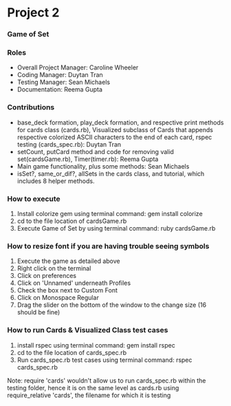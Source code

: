 # Project 2
### Game of Set

### Roles
* Overall Project Manager: Caroline Wheeler
* Coding Manager: Duytan Tran
* Testing Manager: Sean Michaels  
* Documentation: Reema Gupta

### Contributions
* base_deck formation, play_deck formation, and respective print methods for cards class (cards.rb), Visualized subclass of Cards
  that appends respective colorized ASCII characters to the end of each card, rspec testing (cards_spec.rb): Duytan Tran
* setCount, putCard method and code for removing valid set(cardsGame.rb), Timer(timer.rb): Reema Gupta
* Main game functionality, plus some methods: Sean Michaels
* isSet?, same_or_dif?, allSets in the cards class, and tutorial, which includes 8 helper methods. 

### How to execute
1. Install colorize gem using terminal command: gem install colorize
2. cd to the file location of cardsGame.rb
3. Execute Game of Set by using terminal command: ruby cardsGame.rb

### How to resize font if you are having trouble seeing symbols
1. Execute the game as detailed above
2. Right click on the terminal
3. Click on preferences
4. Click on 'Unnamed' underneath Profiles
5. Check the box next to Custom Font
6. Click on Monospace Regular
7. Drag the slider on the bottom of the window to the change size (16 should be fine)

### How to run Cards & Visualized Class test cases
1. install rspec using terminal command: gem install rspec
2. cd to the file location of cards_spec.rb
3. Run cards_spec.rb test cases using terminal command: rspec cards_spec.rb

Note: require 'cards' wouldn't allow us to run cards_spec.rb within the testing folder, hence it is on the same level as cards.rb using require_relative 'cards', the filename for which it is testing
